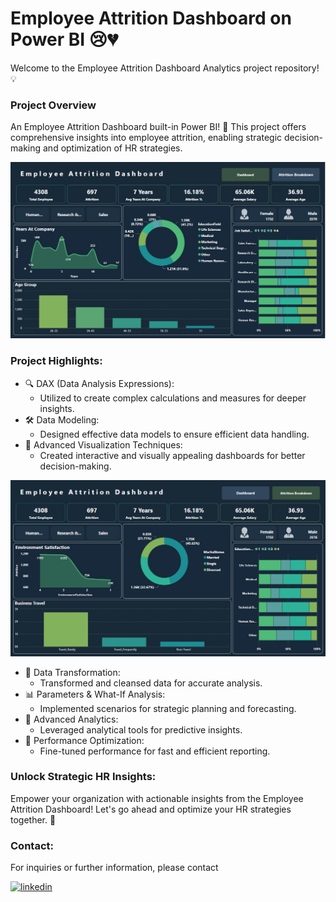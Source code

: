 
# Employee Attrition Dashboard on Power BI 😢💔

Welcome to the Employee Attrition Dashboard Analytics project repository! 💡

### Project Overview
An Employee Attrition Dashboard built-in Power BI! 🌟 This project offers comprehensive insights into employee attrition, enabling strategic decision-making and optimization of HR strategies.

![App Screenshot](https://github.com/priyanshurathod009/AttriDash-Insights/blob/main/Image/Dashboard.png?raw=true)


### Project Highlights:

- 🔍 DAX (Data Analysis Expressions):
  - Utilized to create complex calculations and measures for deeper insights.
- 🛠️ Data Modeling:
  - Designed effective data models to ensure efficient data handling.
- 🎨 Advanced Visualization Techniques:
  - Created interactive and visually appealing dashboards for better decision-making.


![App Screenshot](https://github.com/priyanshurathod009/AttriDash-Insights/blob/main/Image/Attrition%20breakdown.png?raw=true)

- 🔄 Data Transformation:
  - Transformed and cleansed data for accurate analysis.
- 📊 Parameters & What-If Analysis:
  - Implemented scenarios for strategic planning and forecasting.
- 🔬 Advanced Analytics:
  - Leveraged analytical tools for predictive insights.
- 🚀 Performance Optimization:
  - Fine-tuned performance for fast and efficient reporting.


### Unlock Strategic HR Insights:

Empower your organization with actionable insights from the Employee Attrition Dashboard! Let's go ahead and optimize your HR strategies together. 🌟

### Contact:

For inquiries or further information, please contact

[![linkedin](https://img.shields.io/badge/linkedin-0A66C2?style=for-the-badge&logo=linkedin&logoColor=white)](https://www.linkedin.com/in/priyanshu-rathod/)
